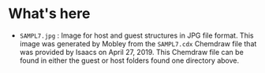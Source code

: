 # What's here

- `SAMPL7.jpg` : Image for host and guest structures in JPG file format. This image was generated by Mobley from the `SAMPL7.cdx` Chemdraw file that was provided by Isaacs on April 27, 2019. This Chemdraw file can be found in either the guest or host folders found one directory above.
